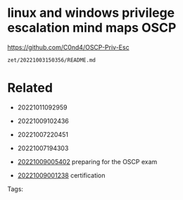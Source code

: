 # linux and windows privilege escalation mind maps OSCP
https://github.com/C0nd4/OSCP-Priv-Esc

` zet/20221003150356/README.md `

# Related

- 20221011092959

- 20221009102436

- 20221007220451

- 20221007194303

- [20221009005402](/zet/20221009005402/README.md) preparing for the OSCP exam
- [20221009001238](/zet/20221009001238/README.md) certification

Tags:

    
